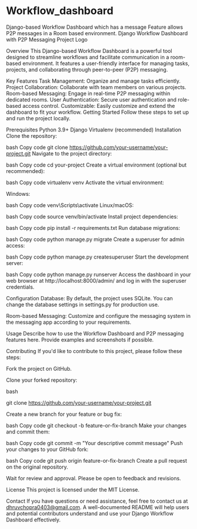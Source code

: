 # Workflow_dashboard
Django-based Workflow Dashboard which has a message Feature allows P2P messages in a Room based environment.
Django Workflow Dashboard with P2P Messaging
Project Logo

Overview
This Django-based Workflow Dashboard is a powerful tool designed to streamline workflows and facilitate communication in a room-based environment. It features a user-friendly interface for managing tasks, projects, and collaborating through peer-to-peer (P2P) messaging.

Key Features
Task Management: Organize and manage tasks efficiently.
Project Collaboration: Collaborate with team members on various projects.
Room-based Messaging: Engage in real-time P2P messaging within dedicated rooms.
User Authentication: Secure user authentication and role-based access control.
Customizable: Easily customize and extend the dashboard to fit your workflow.
Getting Started
Follow these steps to set up and run the project locally.

Prerequisites
Python 3.9+
Django
Virtualenv (recommended)
Installation
Clone the repository:

bash
Copy code
git clone https://github.com/your-username/your-project.git
Navigate to the project directory:

bash
Copy code
cd your-project
Create a virtual environment (optional but recommended):

bash
Copy code
virtualenv venv
Activate the virtual environment:

Windows:

bash
Copy code
venv\Scripts\activate
Linux/macOS:

bash
Copy code
source venv/bin/activate
Install project dependencies:

bash
Copy code
pip install -r requirements.txt
Run database migrations:

bash
Copy code
python manage.py migrate
Create a superuser for admin access:

bash
Copy code
python manage.py createsuperuser
Start the development server:

bash
Copy code
python manage.py runserver
Access the dashboard in your web browser at http://localhost:8000/admin/ and log in with the superuser credentials.

Configuration
Database: By default, the project uses SQLite. You can change the database settings in settings.py for production use.

Room-based Messaging: Customize and configure the messaging system in the messaging app according to your requirements.

Usage
Describe how to use the Workflow Dashboard and P2P messaging features here. Provide examples and screenshots if possible.

Contributing
If you'd like to contribute to this project, please follow these steps:

Fork the project on GitHub.

Clone your forked repository:

bash

git clone https://github.com/your-username/your-project.git

Create a new branch for your feature or bug fix:

bash
Copy code
git checkout -b feature-or-fix-branch
Make your changes and commit them:

bash
Copy code
git commit -m "Your descriptive commit message"
Push your changes to your GitHub fork:

bash
Copy code
git push origin feature-or-fix-branch
Create a pull request on the original repository.

Wait for review and approval. Please be open to feedback and revisions.

License
This project is licensed under the MIT License.

Contact
If you have questions or need assistance, feel free to contact us at dhruvchopra0403@gmail.com.
 A well-documented README will help users and potential contributors understand and use your Django Workflow Dashboard effectively.
